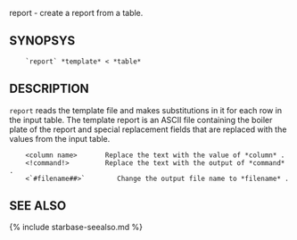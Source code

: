 

report - create a report from a table.

SYNOPSYS
--------

```
    `report` *template* < *table*
```

DESCRIPTION
-----------

`report` reads the template file and makes substitutions in it for each 
row in the input table.  The template report is an ASCII file containing the
boiler plate of the report and special replacement fields that are replaced
with the values from the input table.

```
    <column name>       Replace the text with the value of *column* .  
    <!command!>         Replace the text with the output of *command* .
    <`#filename##>`        Change the output file name to *filename* .    
```




SEE ALSO
--------

{% include starbase-seealso.md %}
